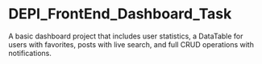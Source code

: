 # DEPI_FrontEnd_Dashboard_Task
A basic dashboard project that includes user statistics, a DataTable for users with favorites, posts with live search, and full CRUD operations with notifications.
